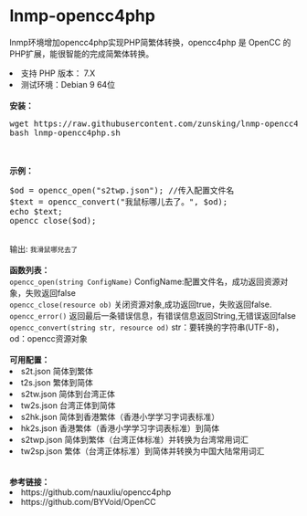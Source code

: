 # lnmp-opencc4php
lnmp环境增加opencc4php实现PHP简繁体转换，opencc4php 是 OpenCC 的PHP扩展，能很智能的完成简繁体转换。
<br>
<li>支持 PHP 版本： 7.X</li>
<li>测试环境：Debian 9 64位</li>
<br>
<b>安装：</b>
<br>
<pre>
wget https://raw.githubusercontent.com/zunsking/lnmp-opencc4php/master/lnmp-opencc4php.sh
bash lnmp-opencc4php.sh
</pre>
<br>
<br>
<b>示例：</b>
<br>
<pre>
$od = opencc_open("s2twp.json"); //传入配置文件名
$text = opencc_convert("我鼠标哪儿去了。", $od);
echo $text;
opencc_close($od);
</pre>
<br>
输出: <code>我滑鼠哪兒去了</code>
<br>
<br>
<b>函数列表：</b>
<br>
<code>opencc_open(string ConfigName)</code> ConfigName:配置文件名，成功返回资源对象，失败返回false<br>
<code>opencc_close(resource ob)</code> 关闭资源对象,成功返回true，失败返回false.<br>
<code>opencc_error()</code> 返回最后一条错误信息，有错误信息返回String,无错误返回false<br>
<code>opencc_convert(string str, resource od)</code> str：要转换的字符串(UTF-8)，od：opencc资源对象
<br>
<br>
<b>可用配置：</b>
<br>
<li>s2t.json 简体到繁体</li>
<li>t2s.json 繁体到简体</li>
<li>s2tw.json 简体到台湾正体</li>
<li>tw2s.json 台湾正体到简体</li>
<li>s2hk.json 简体到香港繁体（香港小学学习字词表标准）</li>
<li>hk2s.json 香港繁体（香港小学学习字词表标准）到简体</li>
<li>s2twp.json 简体到繁体（台湾正体标准）并转换为台湾常用词汇</li>
<li>tw2sp.json 繁体（台湾正体标准）到简体并转换为中国大陆常用词汇</li>
<br>
<br>
<b>参考链接：</b>
<li>https://github.com/nauxliu/opencc4php</li>
<li>https://github.com/BYVoid/OpenCC</li>
